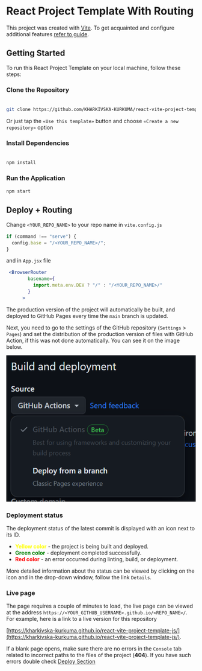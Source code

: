 # React Project Template With Routing

This project was created with
[Vite](https://vitejs.dev/). To get
acquainted and configure additional features
[refer to guide](https://vitejs.dev/guide/).

## Getting Started

To run this React Project Template on your local machine, follow these steps:

### Clone the Repository

```bash

git clone https://github.com/KHARKIVSKA-KURKUMA/react-vite-project-template-js.git

```

Or just tap the `«Use this template»` button and choose
`«Create a new repository»` option

### Install Dependencies

```bash

npm install

```

### Run the Application

```bash
npm start

```

<a id="deploy"></a>

## Deploy + Routing

Change `<YOUR_REPO_NAME>` to your repo name in `vite.config.js`

```jsx
if (command !== "serve") {
  config.base = "/<YOUR_REPO_NAME>/";
}
```

and in `App.jsx` file

```jsx
 <BrowserRouter
        basename={
          import.meta.env.DEV ? "/" : "/<YOUR_REPO_NAME>/"
        }
      >
```

The production version of the project will automatically be built, and
deployed to GitHub Pages every time the `main` branch
is updated.

Next, you need to go to the settings of the GitHub repository (`Settings` >
`Pages`) and set the distribution of the production version of files with GitHub Action, if this was not done automatically. You can see it on the image below.

![GitHub Pages settings](./public/assets/repo-settings.png)

### Deployment status

The deployment status of the latest commit is displayed with an icon next to its
ID.

- <span style="color: yellow; font-weight: bold;">Yellow color</span> - the project is being built and deployed.
- <span style="color: green; font-weight: bold;">Green color</span> - deployment completed successfully.
- <span style="color: red; font-weight: bold;">Red color</span> - an error occurred during linting, build, or deployment.


More detailed information about the status can be viewed by clicking on the
icon and in the drop-down window, follow the link `Details`.

### Live page

The page requires a couple of minutes to load, the live page can be viewed at the
address `https://<YOUR_GITHUB_USERNAME>.github.io/<REPO_NAME>/`. For example, here is a link
to a live version for this repository

[https://kharkivska-kurkuma.github.io/react-vite-project-template-js/](https://kharkivska-kurkuma.github.io/react-vite-project-template-js/).

If a blank page opens, make sure there are no errors in the `Console` tab
related to incorrect paths to the files of the project (**404**). If you have such errors double check [Deploy Section](#deploy)
